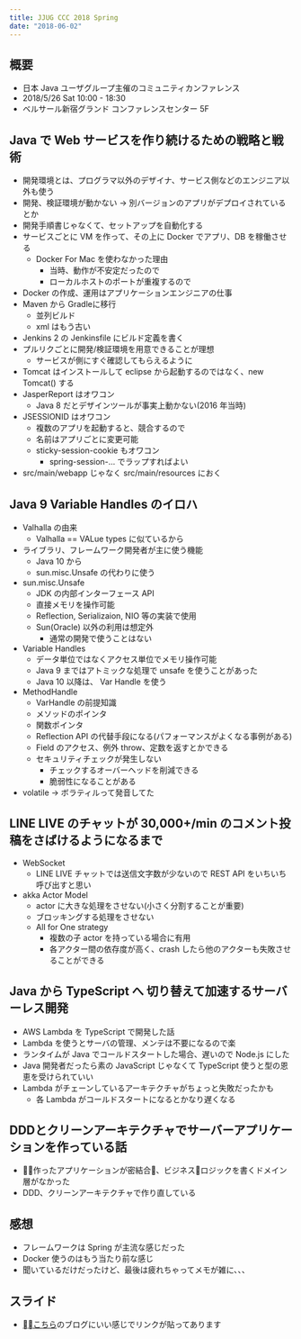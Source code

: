 ```yaml
---
title: JJUG CCC 2018 Spring
date: "2018-06-02"
---
```


## 概要
* 日本 Java ユーザグループ主催のコミュニティカンファレンス
* 2018/5/26 Sat 10:00 - 18:30
* ベルサール新宿グランド コンファレンスセンター 5F

## Java で Web サービスを作り続けるための戦略と戦術
* 開発環境とは、プログラマ以外のデザイナ、サービス側などのエンジニア以外も使う
* 開発、検証環境が動かない → 別バージョンのアプリがデプロイされているとか
* 開発手順書じゃなくて、セットアップを自動化する
* サービスごとに VM を作って、その上に Docker でアプリ、DB を稼働させる
    * Docker For Mac を使わなかった理由
        * 当時、動作が不安定だったので
        * ローカルホストのポートが重複するので
* Docker の作成、運用はアプリケーションエンジニアの仕事
* Maven から Gradleに移行
    * 並列ビルド
    * xml はもう古い
* Jenkins 2 の Jenkinsfile にビルド定義を書く
* プルリクごとに開発/検証環境を用意できることが理想
    * サービスが側にすぐ確認してもらえるように
* Tomcat はインストールして eclipse から起動するのではなく、new Tomcat() する
* JasperReport はオワコン
    * Java 8 だとデザインツールが事実上動かない(2016 年当時)
* JSESSIONID はオワコン
    * 複数のアプリを起動すると、競合するので
    * 名前はアプリごとに変更可能
    * sticky-session-cookie もオワコン
        * spring-session-... でラップすればよい
* src/main/webapp じゃなく src/main/resources におく

## Java 9 Variable Handles のイロハ
* Valhalla の由来
    * Valhalla == VALue types に似ているから
* ライブラリ、フレームワーク開発者が主に使う機能
    * Java 10 から
    * sun.misc.Unsafe の代わりに使う
* sun.misc.Unsafe
    * JDK の内部インターフェース API
    * 直接メモリを操作可能
    * Reflection, Serializaion, NIO 等の実装で使用
    * Sun(Oracle) 以外の利用は想定外
        * 通常の開発で使うことはない
* Variable Handles
    * データ単位ではなくアクセス単位でメモリ操作可能
    * Java 9 まではアトミックな処理で unsafe を使うことがあった
    * Java 10 以降は、 Var Handle を使う
* MethodHandle
    * VarHandle の前提知識
    * メソッドのポインタ
    * 関数ポインタ
    * Reflection API の代替手段になる(パフォーマンスがよくなる事例がある)
    * Field のアクセス、例外 throw、定数を返すとかできる
    * セキュリティチェックが発生しない
        * チェックするオーバーヘッドを削減できる
        * 脆弱性になることがある
* volatile → ボラティルって発音してた

## LINE LIVE のチャットが 30,000+/min のコメント投稿をさばけるようになるまで
* WebSocket
    * LINE LIVE チャットでは送信文字数が少ないので REST API をいちいち呼び出すと思い
* akka Actor Model
    * actor に大きな処理をさせない(小さく分割することが重要)
    * ブロッキングする処理をさせない
    * All for One strategy
        * 複数の子 actor を持っている場合に有用
        * 各アクター間の依存度が高く、crash したら他のアクターも失敗させることができる

## Java から TypeScript へ 切り替えて加速するサーバーレス開発
* AWS Lambda を TypeScript で開発した話
* Lambda を使うとサーバの管理、メンテは不要になるので楽
* ランタイムが Java でコールドスタートした場合、遅いので Node.js にした
* Java 開発者だったら素の JavaScript じゃなくて TypeScript 使うと型の恩恵を受けられていい
* Lambda がチェーンしているアーキテクチャがちょっと失敗だったかも
    * 各 Lambda がコールドスタートになるとかなり遅くなる

## DDDとクリーンアーキテクチャでサーバーアプリケーションを作っている話
* 作ったアプリケーションが密結合、ビジネスロジックを書くドメイン層がなかった
* DDD、クリーンアーキテクチャで作り直している

## 感想
* フレームワークは Spring が主流な感じだった
* Docker 使うのはもう当たり前な感じ
* 聞いているだけだったけど、最後は疲れちゃってメモが雑に、、、

## スライド
* [こちら](http://d.hatena.ne.jp/chiheisen/20180527/1527375138)のブログにいい感じでリンクが貼ってあります
